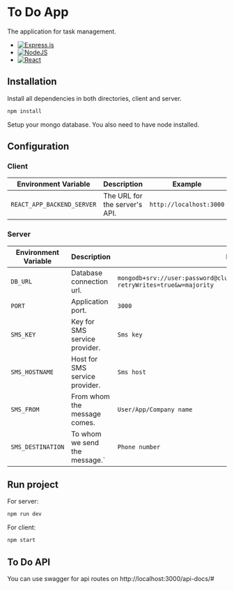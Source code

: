 # To Do App
The application for task management. 

- [![Express.js](https://img.shields.io/badge/express.js-%23404d59.svg?style=for-the-badge&logo=express&logoColor=%2361DAFB)](https://expressjs.com/)
- [![NodeJS](https://img.shields.io/badge/node.js-6DA55F?style=for-the-badge&logo=node.js&logoColor=white)](https://nodejs.org/en/)
- [![React](https://img.shields.io/badge/react-%2320232a.svg?style=for-the-badge&logo=react&logoColor=%2361DAFB)](https://reactjs.org/)

## Installation

Install all dependencies in both directories, client and server. 
```bash
npm install
```
Setup your mongo database. 
You also need to have node installed.

## Configuration

### Client

| Environment Variable        | Description                                       | Example                         |
|-----------------------------|---------------------------------------------------|---------------------------------|
| `REACT_APP_BACKEND_SERVER`  | The URL for the server's API.                     | `http://localhost:3000`

### Server

| Environment Variable        | Description                                       | Example                         |
|-----------------------------|---------------------------------------------------|---------------------------------|
| `DB_URL`                    | Database connection url.                          | `mongodb+srv://user:password@cluster0.akmr6w4.mongodb.net/projectName?retryWrites=true&w=majority`
| `PORT`                      | Application port.                                 | `3000`
| `SMS_KEY`                   | Key for SMS service provider.                     | `Sms key`
| `SMS_HOSTNAME`              | Host for SMS service provider.                    | `Sms host`
| `SMS_FROM`                  | From whom the message comes.                      | `User/App/Company name`
| `SMS_DESTINATION`           | To whom we send the message.`                     | `Phone number`

## Run project

For server: 
```bash
npm run dev
```

For client: 
```bash
npm start
```

## To Do API
You can use swagger for api routes on http://localhost:3000/api-docs/#
